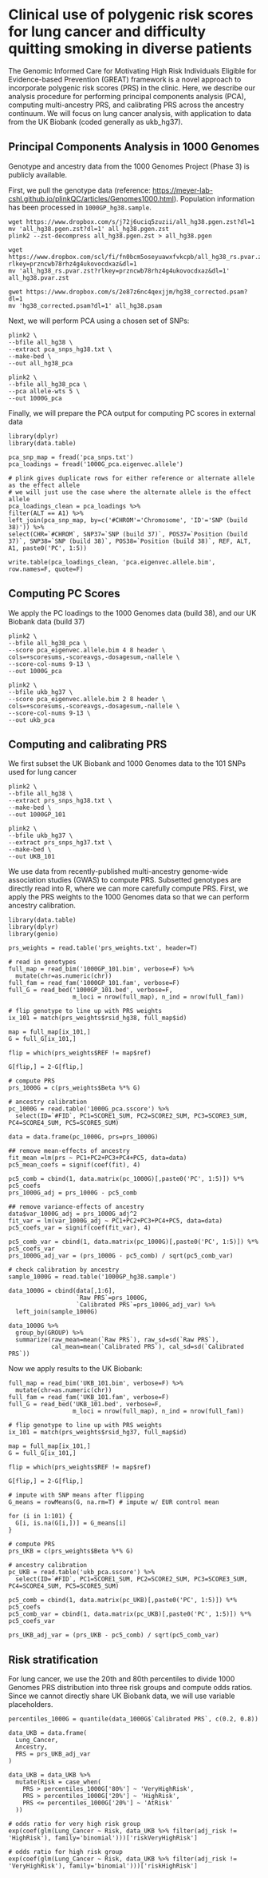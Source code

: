 # Clinical use of polygenic risk scores for lung cancer and difficulty quitting smoking in diverse patients

The Genomic Informed Care for Motivating High Risk Individuals Eligible for Evidence-based Prevention (GREAT) framework is a novel approach to incorporate polygenic risk scores (PRS) in the clinic. Here, we describe our analysis procedure for performing principal components analysis (PCA), computing multi-ancestry PRS, and calibrating PRS across the ancestry continuum. We will focus on lung cancer analysis, with application to data from the UK Biobank (coded generally as ukb_hg37). 

## Principal Components Analysis in 1000 Genomes 
Genotype and ancestry data from the 1000 Genomes Project (Phase 3) is publicly available. 

First, we pull the genotype data (reference: https://meyer-lab-cshl.github.io/plinkQC/articles/Genomes1000.html). Population information has been processed in `1000GP_hg38.sample`.
```{bash}
wget https://www.dropbox.com/s/j72j6uciq5zuzii/all_hg38.pgen.zst?dl=1
mv 'all_hg38.pgen.zst?dl=1' all_hg38.pgen.zst
plink2 --zst-decompress all_hg38.pgen.zst > all_hg38.pgen

wget https://www.dropbox.com/scl/fi/fn0bcm5oseyuawxfvkcpb/all_hg38_rs.pvar.zst?rlkey=przncwb78rhz4g4ukovocdxaz&dl=1
mv 'all_hg38_rs.pvar.zst?rlkey=przncwb78rhz4g4ukovocdxaz&dl=1' all_hg38.pvar.zst

gwet https://www.dropbox.com/s/2e87z6nc4qexjjm/hg38_corrected.psam?dl=1
mv 'hg38_corrected.psam?dl=1' all_hg38.psam

```

Next, we will perform PCA using a chosen set of SNPs:
```{bash}
plink2 \
--bfile all_hg38 \
--extract pca_snps_hg38.txt \
--make-bed \
--out all_hg38_pca

plink2 \
--bfile all_hg38_pca \
--pca allele-wts 5 \
--out 1000G_pca

```

Finally, we will prepare the PCA output for computing PC scores in external data
```{R}
library(dplyr)
library(data.table)

pca_snp_map = fread('pca_snps.txt')
pca_loadings = fread('1000G_pca.eigenvec.allele')

# plink gives duplicate rows for either reference or alternate allele as the effect allele
# we will just use the case where the alternate allele is the effect allele
pca_loadings_clean = pca_loadings %>%
filter(ALT == A1) %>%
left_join(pca_snp_map, by=c('#CHROM'='Chromosome', 'ID'='SNP (build 38)')) %>%
select(CHR=`#CHROM`, SNP37=`SNP (build 37)`, POS37=`Position (build 37)`, SNP38=`SNP (build 38)`, POS38=`Position (build 38)`, REF, ALT, A1, paste0('PC', 1:5))

write.table(pca_loadings_clean, 'pca.eigenvec.allele.bim', row.names=F, quote=F)

```

## Computing PC Scores
We apply the PC loadings to the 1000 Genomes data (build 38), and our UK Biobank data (build 37)
```{bash}
plink2 \
--bfile all_hg38_pca \
--score pca_eigenvec.allele.bim 4 8 header \
cols=+scoresums,-scoreavgs,-dosagesum,-nallele \
--score-col-nums 9-13 \
--out 1000G_pca

plink2 \
--bfile ukb_hg37 \
--score pca_eigenvec.allele.bim 2 8 header \
cols=+scoresums,-scoreavgs,-dosagesum,-nallele \
--score-col-nums 9-13 \
--out ukb_pca

```

## Computing and calibrating PRS
We first subset the UK Biobank and 1000 Genomes data to the 101 SNPs used for lung cancer
```{bash}
plink2 \
--bfile all_hg38 \
--extract prs_snps_hg38.txt \
--make-bed \
--out 1000GP_101

plink2 \
--bfile ukb_hg37 \
--extract prs_snps_hg37.txt \
--make-bed \
--out UKB_101

```

We use data from recently-published multi-ancestry genome-wide association studies (GWAS) to compute PRS. Subsetted genotypes are directly read into R, where we can more carefully compute PRS. First, we apply the PRS weights to the 1000 Genomes data so that we can perform ancestry calibration. 
```{R}
library(data.table)
library(dplyr)
library(genio)

prs_weights = read.table('prs_weights.txt', header=T)

# read in genotypes
full_map = read_bim('1000GP_101.bim', verbose=F) %>%
  mutate(chr=as.numeric(chr))
full_fam = read_fam('1000GP_101.fam', verbose=F)
full_G = read_bed('1000GP_101.bed', verbose=F,
                  m_loci = nrow(full_map), n_ind = nrow(full_fam))

# flip genotype to line up with PRS weights
ix_101 = match(prs_weights$rsid_hg38, full_map$id)

map = full_map[ix_101,]
G = full_G[ix_101,]

flip = which(prs_weights$REF != map$ref) 

G[flip,] = 2-G[flip,]

# compute PRS
prs_1000G = c(prs_weights$Beta %*% G)

# ancestry calibration
pc_1000G = read.table('1000G_pca.sscore') %>%
  select(ID=`#FID`, PC1=SCORE1_SUM, PC2=SCORE2_SUM, PC3=SCORE3_SUM, PC4=SCORE4_SUM, PC5=SCORE5_SUM)

data = data.frame(pc_1000G, prs=prs_1000G)

## remove mean-effects of ancestry
fit_mean =lm(prs ~ PC1+PC2+PC3+PC4+PC5, data=data)
pc5_mean_coefs = signif(coef(fit), 4)

pc5_comb = cbind(1, data.matrix(pc_1000G)[,paste0('PC', 1:5)]) %*% pc5_coefs
prs_1000G_adj = prs_1000G - pc5_comb

## remove variance-effects of ancestry
data$var_1000G_adj = prs_1000G_adj^2
fit_var = lm(var_1000G_adj ~ PC1+PC2+PC3+PC4+PC5, data=data)
pc5_coefs_var = signif(coef(fit_var), 4)

pc5_comb_var = cbind(1, data.matrix(pc_1000G)[,paste0('PC', 1:5)]) %*% pc5_coefs_var
prs_1000G_adj_var = (prs_1000G - pc5_comb) / sqrt(pc5_comb_var)

# check calibration by ancestry
sample_1000G = read.table('1000GP_hg38.sample')

data_1000G = cbind(data[,1:6], 
                   `Raw PRS`=prs_1000G,
                   `Calibrated PRS`=prs_1000G_adj_var) %>%
  left_join(sample_1000G)

data_1000G %>%
  group_by(GROUP) %>%
  summarize(raw_mean=mean(`Raw PRS`), raw_sd=sd(`Raw PRS`),
            cal_mean=mean(`Calibrated PRS`), cal_sd=sd(`Calibrated PRS`))

```

Now we apply results to the UK Biobank:
```{R}
full_map = read_bim('UKB_101.bim', verbose=F) %>%
  mutate(chr=as.numeric(chr))
full_fam = read_fam('UKB_101.fam', verbose=F)
full_G = read_bed('UKB_101.bed', verbose=F,
                  m_loci = nrow(full_map), n_ind = nrow(full_fam))

# flip genotype to line up with PRS weights
ix_101 = match(prs_weights$rsid_hg37, full_map$id)

map = full_map[ix_101,]
G = full_G[ix_101,]

flip = which(prs_weights$REF != map$ref) 

G[flip,] = 2-G[flip,]

# impute with SNP means after flipping
G_means = rowMeans(G, na.rm=T) # impute w/ EUR control mean

for (i in 1:101) {
  G[i, is.na(G[i,])] = G_means[i]
}

# compute PRS
prs_UKB = c(prs_weights$Beta %*% G)

# ancestry calibration
pc_UKB = read.table('ukb_pca.sscore') %>%
  select(ID=`#FID`, PC1=SCORE1_SUM, PC2=SCORE2_SUM, PC3=SCORE3_SUM, PC4=SCORE4_SUM, PC5=SCORE5_SUM)

pc5_comb = cbind(1, data.matrix(pc_UKB)[,paste0('PC', 1:5)]) %*% pc5_coefs
pc5_comb_var = cbind(1, data.matrix(pc_UKB)[,paste0('PC', 1:5)]) %*% pc5_coefs_var

prs_UKB_adj_var = (prs_UKB - pc5_comb) / sqrt(pc5_comb_var)

```

## Risk stratification
For lung cancer, we use the 20th and 80th percentiles to divide 1000 Genomes PRS distribution into three risk groups and compute odds ratios. Since we cannot directly share UK Biobank data, we will use variable placeholders. 
```{R}
percentiles_1000G = quantile(data_1000G$`Calibrated PRS`, c(0.2, 0.8))

data_UKB = data.frame(
  Lung_Cancer,
  Ancestry,
  PRS = prs_UKB_adj_var
)

data_UKB = data_UKB %>%
  mutate(Risk = case_when(
    PRS > percentiles_1000G['80%'] ~ 'VeryHighRisk',
    PRS > percentiles_1000G['20%'] ~ 'HighRisk',
    PRS <= percentiles_1000G['20%'] ~ 'AtRisk'
  ))

# odds ratio for very high risk group 
exp(coef(glm(Lung_Cancer ~ Risk, data_UKB %>% filter(adj_risk != 'HighRisk'), family='binomial')))['riskVeryHighRisk']

# odds ratio for high risk group
exp(coef(glm(Lung_Cancer ~ Risk, data_UKB %>% filter(adj_risk != 'VeryHighRisk'), family='binomial')))['riskHighRisk']

```

